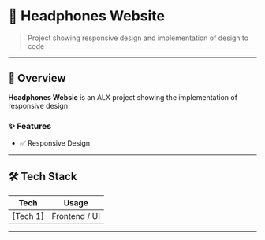 # 🚀 Headphones Website

> Project showing responsive design and implementation of design to code

---

## 📖 Overview

**Headphones Websie** is an ALX project showing the implementation of responsive design

### ✨ Features

- ✅ Responsive Design
---

## 🛠️ Tech Stack

| Tech       | Usage                         |
|------------|-------------------------------|
| [Tech 1]   | Frontend / UI                 |

---